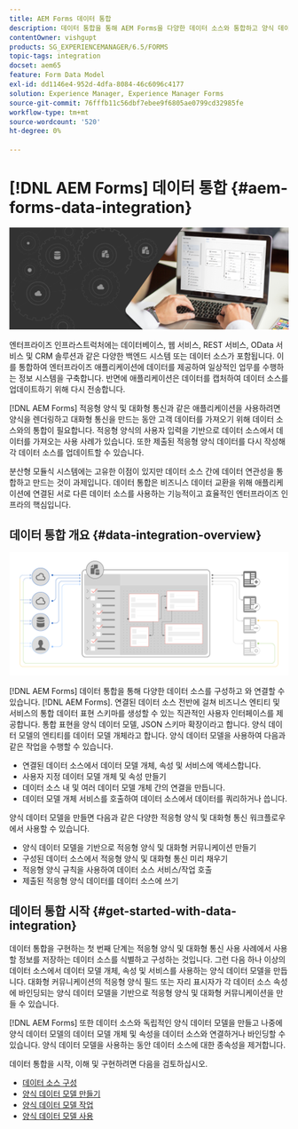 ```yaml
---
title: AEM Forms 데이터 통합
description: 데이터 통합을 통해 AEM Forms을 다양한 데이터 소스와 통합하고 양식 데이터 모델을 만들어 적응형 양식 및 대화형 커뮤니케이션을 만들고 작업할 수 있습니다.
contentOwner: vishgupt
products: SG_EXPERIENCEMANAGER/6.5/FORMS
topic-tags: integration
docset: aem65
feature: Form Data Model
exl-id: dd1146e4-952d-4dfa-8084-46c6096c4177
solution: Experience Manager, Experience Manager Forms
source-git-commit: 76fffb11c56dbf7ebee9f6805ae0799cd32985fe
workflow-type: tm+mt
source-wordcount: '520'
ht-degree: 0%

---
```


# [!DNL AEM Forms] 데이터 통합 {#aem-forms-data-integration}

![영웅 이미지](do-not-localize/data-integration.png)

엔터프라이즈 인프라스트럭처에는 데이터베이스, 웹 서비스, REST 서비스, OData 서비스 및 CRM 솔루션과 같은 다양한 백엔드 시스템 또는 데이터 소스가 포함됩니다. 이를 통합하여 엔터프라이즈 애플리케이션에 데이터를 제공하여 일상적인 업무를 수행하는 정보 시스템을 구축합니다. 반면에 애플리케이션은 데이터를 캡처하여 데이터 소스를 업데이트하기 위해 다시 전송합니다.

[!DNL AEM Forms] 적응형 양식 및 대화형 통신과 같은 애플리케이션을 사용하려면 양식을 렌더링하고 대화형 통신을 만드는 동안 고객 데이터를 가져오기 위해 데이터 소스와의 통합이 필요합니다. 적응형 양식의 사용자 입력을 기반으로 데이터 소스에서 데이터를 가져오는 사용 사례가 있습니다. 또한 제출된 적응형 양식 데이터를 다시 작성해 각 데이터 소스를 업데이트할 수 있습니다.

분산형 모듈식 시스템에는 고유한 이점이 있지만 데이터 소스 간에 데이터 연관성을 통합하고 만드는 것이 과제입니다. 데이터 통합은 비즈니스 데이터 교환을 위해 애플리케이션에 연결된 서로 다른 데이터 소스를 사용하는 기능적이고 효율적인 엔터프라이즈 인프라의 핵심입니다.

## 데이터 통합 개요 {#data-integration-overview}

![aem-forms-data-integration](assets/aem-forms-data-integeration.png)

[!DNL AEM Forms] 데이터 통합을 통해 다양한 데이터 소스를 구성하고 와 연결할 수 있습니다. [!DNL AEM Forms]. 연결된 데이터 소스 전반에 걸쳐 비즈니스 엔티티 및 서비스의 통합 데이터 표현 스키마를 생성할 수 있는 직관적인 사용자 인터페이스를 제공합니다. 통합 표현을 양식 데이터 모델, JSON 스키마 확장이라고 합니다. 양식 데이터 모델의 엔티티를 데이터 모델 개체라고 합니다. 양식 데이터 모델을 사용하여 다음과 같은 작업을 수행할 수 있습니다.

* 연결된 데이터 소스에서 데이터 모델 개체, 속성 및 서비스에 액세스합니다.
* 사용자 지정 데이터 모델 개체 및 속성 만들기
* 데이터 소스 내 및 여러 데이터 모델 개체 간의 연결을 만듭니다.
* 데이터 모델 개체 서비스를 호출하여 데이터 소스에서 데이터를 쿼리하거나 씁니다.

양식 데이터 모델을 만들면 다음과 같은 다양한 적응형 양식 및 대화형 통신 워크플로우에서 사용할 수 있습니다.

* 양식 데이터 모델을 기반으로 적응형 양식 및 대화형 커뮤니케이션 만들기
* 구성된 데이터 소스에서 적응형 양식 및 대화형 통신 미리 채우기
* 적응형 양식 규칙을 사용하여 데이터 소스 서비스/작업 호출
* 제출된 적응형 양식 데이터를 데이터 소스에 쓰기

## 데이터 통합 시작 {#get-started-with-data-integration}

데이터 통합을 구현하는 첫 번째 단계는 적응형 양식 및 대화형 통신 사용 사례에서 사용할 정보를 저장하는 데이터 소스를 식별하고 구성하는 것입니다. 그런 다음 하나 이상의 데이터 소스에서 데이터 모델 개체, 속성 및 서비스를 사용하는 양식 데이터 모델을 만듭니다. 대화형 커뮤니케이션의 적응형 양식 필드 또는 자리 표시자가 각 데이터 소스 속성에 바인딩되는 양식 데이터 모델을 기반으로 적응형 양식 및 대화형 커뮤니케이션을 만들 수 있습니다.

[!DNL AEM Forms] 또한 데이터 소스와 독립적인 양식 데이터 모델을 만들고 나중에 양식 데이터 모델의 데이터 모델 개체 및 속성을 데이터 소스와 연결하거나 바인딩할 수 있습니다. 양식 데이터 모델을 사용하는 동안 데이터 소스에 대한 종속성을 제거합니다.

데이터 통합을 시작, 이해 및 구현하려면 다음을 검토하십시오.

* [데이터 소스 구성](../../forms/using/configure-data-sources.md)
* [양식 데이터 모델 만들기](../../forms/using/create-form-data-models.md)
* [양식 데이터 모델 작업](../../forms/using/work-with-form-data-model.md)
* [양식 데이터 모델 사용](../../forms/using/using-form-data-model.md)
